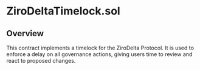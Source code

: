 # ZiroDeltaTimelock.sol

## Overview

This contract implements a timelock for the ZiroDelta Protocol.
It is used to enforce a delay on all governance actions, giving users time to review and react to proposed changes.
